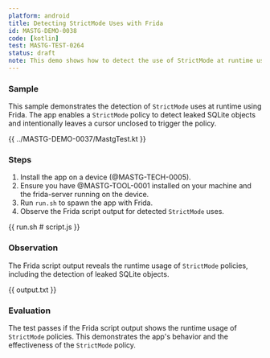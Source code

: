 ```yaml
---
platform: android
title: Detecting StrictMode Uses with Frida
id: MASTG-DEMO-0038
code: [kotlin]
test: MASTG-TEST-0264
status: draft
note: This demo shows how to detect the use of StrictMode at runtime using Frida.
---
```


### Sample

This sample demonstrates the detection of `StrictMode` uses at runtime using Frida. The app enables a `StrictMode` policy to detect leaked SQLite objects and intentionally leaves a cursor unclosed to trigger the policy.

{{ ../MASTG-DEMO-0037/MastgTest.kt }}

### Steps

1. Install the app on a device (@MASTG-TECH-0005).
2. Ensure you have @MASTG-TOOL-0001 installed on your machine and the frida-server running on the device.
3. Run `run.sh` to spawn the app with Frida.
4. Observe the Frida script output for detected `StrictMode` uses.

{{ run.sh # script.js }}

### Observation

The Frida script output reveals the runtime usage of `StrictMode` policies, including the detection of leaked SQLite objects.

{{ output.txt }}

### Evaluation

The test passes if the Frida script output shows the runtime usage of `StrictMode` policies. This demonstrates the app's behavior and the effectiveness of the `StrictMode` policy.

